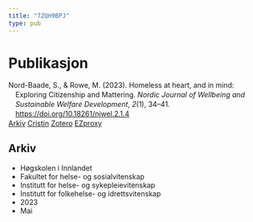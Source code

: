```yaml
---
title: "7ZQH9BPJ"
type: pub
---
```

<h1>Publikasjon</h1>
<article id="csl-bib-container-7ZQH9BPJ" class="csl-bib-container">
  <div class="csl-bib-body" style="line-height: 1.35; padding-left: 1em; text-indent:-1em;">
  <div class="csl-entry">Nord-Baade, S., &amp; Rowe, M. (2023). Homeless at heart, and in mind: Exploring Citizenship and Mattering. <i>Nordic Journal of Wellbeing and Sustainable Welfare Development</i>, <i>2</i>(1), 34&#x2013;41. <a href="https://doi.org/10.18261/njwel.2.1.4">https://doi.org/10.18261/njwel.2.1.4</a></div>
</div>
  <div class="csl-bib-buttons">
    <a href="#taxonomy-article-7ZQH9BPJ" class="csl-bib-button">Arkiv</a>
    <a href alt="Cristin URL" class="csl-bib-button">Cristin</a>
    <a href alt="Zotero URL" class="csl-bib-button">Zotero</a>
    <a href="http://ezproxy.inn.no/login?url=https://doi.org/10.18261/njwel.2.1.4" class="csl-bib-button">EZproxy</a>
  </div>
  <div id="csl-bib-meta-container-7ZQH9BPJ"></div>
</article>
<div id="csl-bib-meta-7ZQH9BPJ" class="csl-bib-meta">
  <article id="taxonomy-article-7ZQH9BPJ" class="taxonomy-article">
    <h1>Arkiv</h1>
    <ul>
      <li>Høgskolen i Innlandet</li>
      <li>Fakultet for helse- og sosialvitenskap</li>
      <li>Institutt for helse- og sykepleievitenskap</li>
      <li>Institutt for folkehelse- og idrettsvitenskap</li>
      <li>2023</li>
      <li>Mai</li>
    </ul>
  </article>
</div>
